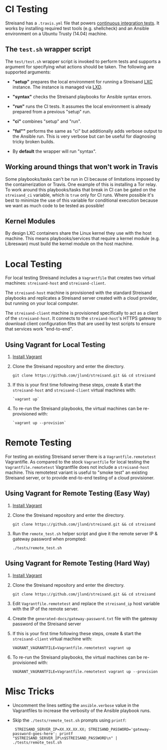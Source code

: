 CI Testing
==========================

Streisand has a `.travis.yml` file that powers [continuous integration
tests](https://travis-ci.org/jlund/streisand). It works by installing required
test tools (e.g. shellcheck) and an Ansible environment on a Ubuntu Trusty
(14.04) machine.

The `test.sh` wrapper script
--------------------------------

The `test/test.sh` wrapper script is invoked to perform tests and supports
a argument for specifying what actions should be taken. The following are
supported arguments:

* **"setup"** prepares the local environment for running a Streisand
    [LXC](https://linuxcontainers.org/lxc/introduction/) instance. The instance
    is managed via [LXD](https://linuxcontainers.org/lxd/).

* **"syntax"** checks the Streisand playbooks for Ansible syntax errors.

* **"run"** runs the CI tests. It assumes the local environment is already
    prepared from a previous "setup" run.

* **"ci"** combines "setup" and "run".

* **"ful""** performs the same as "ci" but additionally adds verbose output to
    the Ansible run. This is very verbose but can be useful for diagnosing
    tricky broken builds.

* By **default** the wrapper will run "syntax".

Working around things that won't work in Travis
-----------------------------------------------

Some playbooks/tasks can't be run in CI because of limitations imposed by the
containerization or Travis. One example of this is installing a Tor relay. To
work around this playbooks/tasks that break in CI can be gated on the
`streisand_ci` variable, which is `true` only for CI runs. Where possible it's
best to minimize the use of this variable for conditional execution because we
want as much code to be tested as possible!

Kernel Modules
---------------------

By design LXC containers share the Linux kernel they use with the host machine.
This means playbooks/services that require a kernel module (e.g. Libreswan) must
build the kernel module on the host machine.


Local Testing
==========================

For local testing Streisand includes a `Vagrantfile` that creates two virtual
machines: `streisand-host` and `streisand-client`.

The `streisand-host` machine is provisioned with the standard Streisand
playbooks and replicates a Streisand server created with a cloud provider, but
running on your local computer.

The `streisand-client` machine is provisioned specifically to act as a client of
the `streisand-host`. It connects to the `streiand-host`'s HTTPS gateway to
download client configuration files that are used by test scripts to ensure that
services work "end-to-end".

Using Vagrant for Local Testing
-------------------------------

1. [Install Vagrant](https://www.vagrantup.com/docs/installation/)
2. Clone the Streisand repository and enter the directory.

       git clone https://github.com/jlund/streisand.git && cd streisand
3. If this is your first time following these steps, create & start the
   `streisand-host` and `streisand-client` virtual machines with:

       `vagrant up`
4. To re-run the Streisand playbooks, the virtual machines can be re-provisioned
   with:

       `vagrant up --provision`

Remote Testing
==========================

For testing an existing Streisand server there is a `Vagrantfile.remotetest`
Vagrantifle. As compared to the stock `Vagrantfile` for local testing the
`Vagrantfile.remotetest` Vagrantfile does not include a `streisand-host`
machine. This remotetest variant is useful to "smoke test" an existing
Streisand server, or to provide end-to-end testing of a cloud provisioner.

Using Vagrant for Remote Testing (Easy Way)
--------------------------------------------

1. [Install Vagrant](https://www.vagrantup.com/docs/installation/)
2. Clone the Streisand repository and enter the directory.

       git clone https://github.com/jlund/streisand.git && cd streisand
3. Run the `remote_test.sh` helper script and give it the remote server IP
   & gateway password when prompted:

       ./tests/remote_test.sh

Using Vagrant for Remote Testing (Hard Way)
--------------------------------------------
1. [Install Vagrant](https://www.vagrantup.com/docs/installation/)
2. Clone the Streisand repository and enter the directory.

       git clone https://github.com/jlund/streisand.git && cd streisand
3. Edit `Vagrantfile.remotetest` and replace the `streisand_ip` host variable
   with the IP of the remote server.
4. Create the `generated-docs/gateway-password.txt` file with the gateway
   password of the Streisand server
5. If this is your first time following these steps, create & start the
   `streisand-client` virtual machine with:

       VAGRANT_VAGRANTFILE=Vagrantfile.remotetest vagrant up
4. To re-run the Streisand playbooks, the virtual machines can be re-provisioned
   with:

       VAGRANT_VAGRANTFILE=Vagrantfile.remotetest vagrant up --provision

Misc Tricks
==========================

* Uncomment the lines setting the `ansible.verbose` value in the Vagrantfiles to
  increase the verbosity of the Ansible playbook runs.
* Skip the `./tests/remote_test.sh` prompts using `printf`:

       STREISAND_SERVER_IP=XX.XX.XX.XX; STREISAND_PASSWORD='gateway-password-goes-here'; printf "$STREISAND_SERVER_IP\n$STREISAND_PASSWORD\n" | ./tests/remote_test.sh
